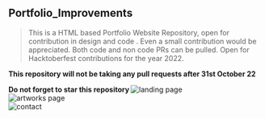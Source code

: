 ## Portfolio_Improvements

> This is a HTML based Portfolio Website Repository, open for contribution in design and code .
> Even a small contribution would be appreciated. 
> Both code and non code PRs can be pulled.
> Open for Hacktoberfest contributions for the year 2022. 
 
**This repository will not be taking any pull requests after 31st October 22**

<b> Do not forget to star this repository </b>
![landing page](https://user-images.githubusercontent.com/116797319/198341530-4bc93bc7-58e4-419d-b5de-832719710bb2.jpeg)<br>
![artworks page](https://user-images.githubusercontent.com/98814117/199017180-49a09403-731b-4acf-84cc-b97ba1d97e7f.png)<br>
![contact](https://user-images.githubusercontent.com/116797319/198341561-ef256504-0100-418b-85e0-b29dc14dfbf8.jpeg)
